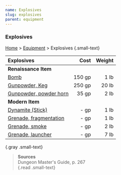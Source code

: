 ```yaml
---
name: Explosives
slug: explosives
parent: equipment
---
```

### Explosives
[Home](dm-operations-center) > [Equipment](equipment) > Explosives {.small-text}


| Explosives                                            | Cost    | Weight |
| :---------------------------------------------------- | ------: | -----: |
| **Renaissance Item**                                                   |||
| [Bomb](/item/bomb)                                    |  150 gp |   1 lb |
| [Gunpowder, Keg](/item/gunpowder-keg)                 |  250 gp |  20 lb |
| [Gunpowder, powder horn](/item/gunpowder-powder-horn) |   35 gp |   2 lb |
| **Modern Item**                                                        |||
| [Dynamite (Stick)](/item/dynamite)                    |    - gp |   1 lb |
| [Grenade, fragmentation](/item/grenade-framentation)  |    - gp |   1 lb |
| [Grenade, smoke](/item/grenade-smoke)                 |    - gp |   2 lb |
| [Grenade, launcher](/item/grenade-launcher)           |    - gp |   7 lb |
{.gray .small-text}

> **Sources** <br/>
> Dungeon Master's Guide, p. 267<br/>
{.read .small-text}